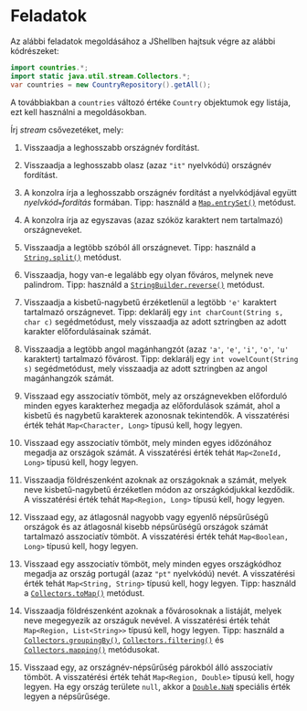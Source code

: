 Feladatok
=========

Az alábbi feladatok megoldásához a JShellben hajtsuk végre az alábbi kódrészeket:
```java
import countries.*;
import static java.util.stream.Collectors.*;
var countries = new CountryRepository().getAll();
```
A továbbiakban a `countries` változó értéke `Country` objektumok egy listája, ezt kell használni a megoldásokban.

Írj _stream_ csővezetéket, mely:

1. Visszaadja a leghosszabb országnév fordítást.

1. Visszaadja a leghosszabb olasz (azaz `"it"` nyelvkódú) országnév fordítást.

1. A konzolra írja a leghosszabb országnév fordítást a nyelvkódjával együtt _nyelvkód_`=`_fordítás_ formában. Tipp: használd a [`Map.entrySet()`](https://docs.oracle.com/en/java/javase/11/docs/api/java.base/java/util/Map.html#entrySet()) metódust.

1. A konzolra írja az egyszavas (azaz szóköz karaktert nem tartalmazó) országneveket.

1. Visszaadja a legtöbb szóból áll országnevet. Tipp: használd a [`String.split()`](https://docs.oracle.com/en/java/javase/11/docs/api/java.base/java/lang/String.html#split(java.lang.String)) metódust.

1. Visszaadja, hogy van-e legalább egy olyan főváros, melynek neve palindrom. Tipp: használd a [`StringBuilder.reverse()`](https://docs.oracle.com/en/java/javase/11/docs/api/java.base/java/lang/StringBuilder.html#reverse()) metódust. 

1. Visszaadja a kisbetű-nagybetű érzéketlenül a legtöbb `'e'` karaktert tartalmazó országnevet. Tipp: deklarálj egy `int charCount(String s, char c)` segédmetódust, mely visszaadja az adott sztringben az adott karakter előfordulásainak számát.

1. Visszaadja a legtöbb angol magánhangzót (azaz `'a'`, `'e'`, `'i'`, `'o'`, `'u'` karaktert) tartalmazó fővárost. Tipp: deklarálj egy `int vowelCount(String s)` segédmetódust, mely visszaadja az adott sztringben az angol magánhangzók számát.

1.  Visszaad egy asszociatív tömböt, mely az országnevekben előforduló minden egyes karakterhez megadja az előfordulások számát, ahol a kisbetű és nagybetű karakterek azonosnak tekintendők. A visszatérési érték tehát `Map<Character, Long>` típusú kell, hogy legyen.

1. Visszaad egy asszociatív tömböt, mely minden egyes időzónához megadja az országok számát. A visszatérési érték tehát `Map<ZoneId, Long>` típusú kell, hogy legyen.

1. Visszaadja földrészenként azoknak az országoknak a számát, melyek neve kisbetű-nagybetű érzéketlen módon az országkódjukkal kezdődik. A visszatérési érték tehát `Map<Region, Long>` típusú kell, hogy legyen.

1. Visszaad egy, az átlagosnál nagyobb vagy egyenlő népsűrűségű országok és az átlagosnál kisebb népsűrűségű országok számát tartalmazó asszociatív tömböt. A visszatérési érték tehát `Map<Boolean, Long>` típusú kell, hogy legyen.

1. Visszaad egy asszociatív tömböt, mely minden egyes országkódhoz megadja az ország portugál (azaz `"pt"` nyelvkódú) nevét. A visszatérési érték tehát `Map<String, String>` típusú kell, hogy legyen. Tipp: használd a [`Collectors.toMap()`](https://docs.oracle.com/en/java/javase/11/docs/api/java.base/java/util/stream/Collectors.html#toMap(java.util.function.Function,java.util.function.Function)) metódust.

1. Visszaadja földrészenként azoknak a fővárosoknak a listáját, melyek neve megegyezik az országuk nevével. A visszatérési érték tehát `Map<Region, List<String>>` típusú kell, hogy legyen. Tipp: használd a [`Collectors.groupingBy()`](https://docs.oracle.com/en/java/javase/11/docs/api/java.base/java/util/stream/Collectors.html#groupingBy(java.util.function.Function,java.util.stream.Collector)), [`Collectors.filtering()`](https://docs.oracle.com/en/java/javase/11/docs/api/java.base/java/util/stream/Collectors.html#filtering(java.util.function.Predicate,java.util.stream.Collector)) és [`Collectors.mapping()`](https://docs.oracle.com/en/java/javase/11/docs/api/java.base/java/util/stream/Collectors.html#mapping(java.util.function.Function,java.util.stream.Collector)) metódusokat.

1. Visszaad egy, az országnév-népsűrűség párokból álló asszociatív tömböt. A visszatérési érték tehát `Map<Region, Double>` típusú kell, hogy legyen. Ha egy ország területe `null`, akkor a [`Double.NaN`](https://docs.oracle.com/en/java/javase/11/docs/api/java.base/java/lang/Double.html#NaN) speciális érték legyen a népsűrűsége.
